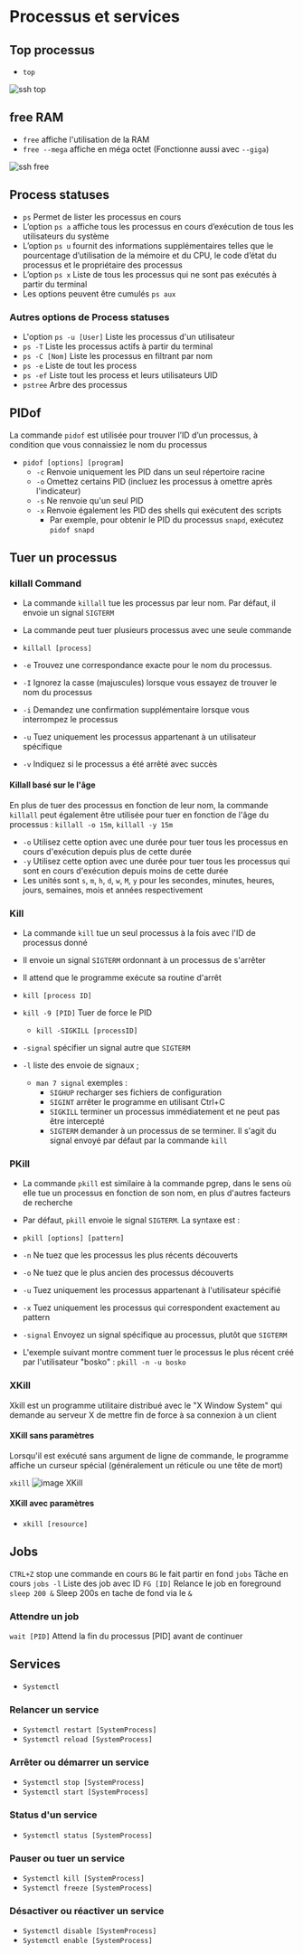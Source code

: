 # Processus et services 
## Top processus
- `top`

![ssh top](https://github.com/Altherneum/.github/blob/main/note/assets/images/top.png?raw=true)

## free RAM
- `free` affiche l'utilisation de la RAM
- `free --mega` affiche en méga octet (Fonctionne aussi avec `--giga`)

![ssh free](https://github.com/Altherneum/.github/blob/main/note/assets/images/free.png?raw=true)

## Process statuses
- `ps` Permet de lister les processus en cours
- L’option `ps a` affiche tous les processus en cours d’exécution de tous les utilisateurs du système
- L’option `ps u` fournit des informations supplémentaires telles que le pourcentage d’utilisation de la mémoire et du CPU, le code d’état du processus et le propriétaire des processus
- L’option `ps x` Liste de tous les processus qui ne sont pas exécutés à partir du terminal
- Les options peuvent être cumulés `ps aux`
### Autres options de Process statuses
- L'option `ps -u [User]` Liste les processus d'un utilisateur
- `ps -T` Liste les processus actifs à partir du terminal
- `ps -C [Nom]` Liste les processus en filtrant par nom
- `ps -e` Liste de tout les process
- `ps -ef` Liste tout les process et leurs utilisateurs UID
- `pstree` Arbre des processus

## PIDof
La commande `pidof` est utilisée pour trouver l’ID d’un processus, à condition que vous connaissiez le nom du processus
- `pidof [options] [program]`
  - `-c` Renvoie uniquement les PID dans un seul répertoire racine
  - `-o` Omettez certains PID (incluez les processus à omettre après l'indicateur)
  - `-s` Ne renvoie qu'un seul PID
  - `-x` Renvoie également les PID des shells qui exécutent des scripts
    - Par exemple, pour obtenir le PID du processus `snapd`, exécutez `pidof snapd`

## Tuer un processus
### killall Command
- La commande `killall` tue les processus par leur nom. Par défaut, il envoie un signal `SIGTERM`
- La commande peut tuer plusieurs processus avec une seule commande

- `killall [process]`

- `-e` Trouvez une correspondance exacte pour le nom du processus.
- `-I` Ignorez la casse (majuscules) lorsque vous essayez de trouver le nom du processus
- `-i` Demandez une confirmation supplémentaire lorsque vous interrompez le processus
- `-u` Tuez uniquement les processus appartenant à un utilisateur spécifique
- `-v` Indiquez si le processus a été arrêté avec succès

#### Killall basé sur le l'âge
En plus de tuer des processus en fonction de leur nom, la commande `killall` peut également être utilisée pour tuer en fonction de l'âge du processus : `killall -o 15m`, `killall -y 15m`
- `-o` Utilisez cette option avec une durée pour tuer tous les processus en cours d'exécution depuis plus de cette durée
- `-y` Utilisez cette option avec une durée pour tuer tous les processus qui sont en cours d'exécution depuis moins de cette durée
- Les unités sont `s`, `m`, `h`, `d`, `w`, `M`, `y` pour les secondes, minutes, heures, jours, semaines, mois et années respectivement

### Kill
- La commande `kill` tue un seul processus à la fois avec l'ID de processus donné
- Il envoie un signal `SIGTERM` ordonnant à un processus de s'arrêter
- Il attend que le programme exécute sa routine d'arrêt

- `kill [process ID]`

- `kill -9 [PID]` Tuer de force le PID
  - `kill -SIGKILL [processID]`

- `-signal` spécifier un signal autre que `SIGTERM`
- `-l` liste des envoie de signaux ;
  - `man 7 signal` exemples :
    - `SIGHUP` recharger ses fichiers de configuration
    - `SIGINT` arrêter le programme en utilisant Ctrl+C
    - `SIGKILL` terminer un processus immédiatement et ne peut pas être intercepté
    - `SIGTERM` demander à un processus de se terminer. Il s'agit du signal envoyé par défaut par la commande `kill`

### PKill
- La commande `pkill` est similaire à la commande pgrep, dans le sens où elle tue un processus en fonction de son nom, en plus d'autres facteurs de recherche
- Par défaut, `pkill` envoie le signal `SIGTERM`. La syntaxe est :

- `pkill [options] [pattern]`

- `-n` Ne tuez que les processus les plus récents découverts
- `-o` Ne tuez que le plus ancien des processus découverts
- `-u` Tuez uniquement les processus appartenant à l'utilisateur spécifié
- `-x` Tuez uniquement les processus qui correspondent exactement au pattern
- `-signal` Envoyez un signal spécifique au processus, plutôt que `SIGTERM`

- L'exemple suivant montre comment tuer le processus le plus récent créé par l'utilisateur "bosko" : `pkill -n -u bosko`

### XKill
Xkill est un programme utilitaire distribué avec le "X Window System" qui demande au serveur X de mettre fin de force à sa connexion à un client
#### XKill sans paramètres
Lorsqu'il est exécuté sans argument de ligne de commande, le programme affiche un curseur spécial (généralement un réticule ou une tête de mort)

`xkill`
![image XKill](https://github.com/Altherneum/.github/blob/main/note/assets/images/Xkill.png?raw=true)
#### XKill avec paramètres
- `xkill [resource]`

## Jobs
`CTRL+Z` stop une commande en cours
`BG` le fait partir en fond
`jobs` Tâche en cours
`jobs -l` Liste des job avec ID
`FG [ID]` Relance le job en foreground
`sleep 200 &` Sleep 200s en tache de fond via le `&`
### Attendre un job
`wait [PID]` Attend la fin du processus [PID] avant de continuer 

## Services
- `Systemctl`
### Relancer un service
  - `Systemctl restart [SystemProcess]`
  - `Systemctl reload [SystemProcess]`

### Arrêter ou démarrer un service
  - `Systemctl stop [SystemProcess]`
  - `Systemctl start [SystemProcess]`

### Status d'un service
  - `Systemctl status [SystemProcess]`

### Pauser ou tuer un service
  - `Systemctl kill [SystemProcess]`
  - `Systemctl freeze [SystemProcess]`

### Désactiver ou réactiver un service
  - `Systemctl disable [SystemProcess]`
  - `Systemctl enable [SystemProcess]`